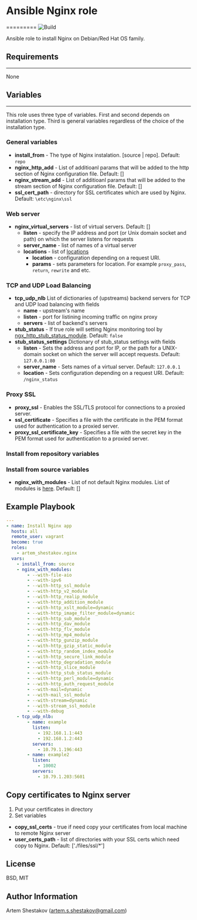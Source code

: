 # Ansible Nginx role
=========
![Build](https://github.com/artem-shestakov/ansible_nginx/actions/workflows/ci.yml/badge.svg?branch=main)

Ansible role to install Nginx on Debian/Red Hat OS family.

## Requirements
------------
None

## Variables
--------------
This role uses three type of variables. First and second depends on installation type. Third is general variables regardless of the choice of the installation type.

### General variables
* **install_from** - The type of Nginx instalation. [source | repo]. Default: `repo`
* **nginx_http_add** - List of additioanl params that will be added to the http section of Nginx configuration file. Default: []
* **nginx_stream_add** - List of additioanl params that will be added to the stream section of Nginx configuration file. Default: []
* **ssl_cert_path** - directory for SSL certificates which are used by Nginx. Default: `\etc\nginx\ssl`

### Web server
* **nginx_virtual_servers** - list of virtual servers. Default: []
  * **listen** - specify the IP address and port (or Unix domain socket and path) on which the server listens for requests
  * **server_name** - list of names of a virtual server
  * **locations** - list of [locations](https://nginx.org/en/docs/http/ngx_http_core_module.html#location)
    * **location** - configuration depending on a request URI.
    * **params** - sets parameters for location. For example `proxy_pass`, `return`, `rewrite` and etc.

### TCP and UDP Load Balancing
* **tcp_udp_nlb** List of dictionaries of (upstreams) backend servers for TCP and UDP load balancing with fields
  * **name** - upstream's name
  * **listen** - port for listining incoming traffic on nginx proxy
  * **servers** - list of backend's servers
* **stub_status** - If true role will setting Nginx monitoring tool by [ngx_http_stub_status_module](https://nginx.org/libxslt/en/docs/http/ngx_http_stub_status_module.html?_ga=2.119409609.1948393560.1630311972-884386294.1625301122). Default: `false`
* **stub_status_settings** Dictionary of stub_status settings with fields
  * **listen** - Sets the address and port for IP, or the path for a UNIX-domain socket on which the server will accept requests. Default: `127.0.0.1:80`
  * **server_name** - Sets names of a virtual server. Default: `127.0.0.1`
  * **location** - Sets configuration depending on a request URI. Default: `/nginx_status`

### Proxy SSL
* **proxy_ssl** - Enables the SSL/TLS protocol for connections to a proxied server.
* **ssl_certificate** - Specifies a file with the certificate in the PEM format used for authentication to a proxied server. 
* **proxy_ssl_certificate_key** - Specifies a file with the secret key in the PEM format used for authentication to a proxied server. 

### Install from repository variables

### Install from source variables
* **nginx_with_modules** - List of not default Nginx modules. List of modules is [here](https://docs.nginx.com/nginx/admin-guide/installing-nginx/installing-nginx-open-source/#sources). Default: []

Example Playbook
----------------
```yaml
---
- name: Install Nginx app
  hosts: all
  remote_user: vagrant
  become: true
  roles:
    - artem_shestakov.nginx
  vars:
    - install_from: source
    - nginx_with_modules:
        - --with-file-aio 
        - --with-ipv6 
        - --with-http_ssl_module
        - --with-http_v2_module 
        - --with-http_realip_module 
        - --with-http_addition_module 
        - --with-http_xslt_module=dynamic  
        - --with-http_image_filter_module=dynamic
        - --with-http_sub_module 
        - --with-http_dav_module 
        - --with-http_flv_module 
        - --with-http_mp4_module 
        - --with-http_gunzip_module 
        - --with-http_gzip_static_module 
        - --with-http_random_index_module 
        - --with-http_secure_link_module 
        - --with-http_degradation_module 
        - --with-http_slice_module 
        - --with-http_stub_status_module 
        - --with-http_perl_module=dynamic 
        - --with-http_auth_request_module 
        - --with-mail=dynamic 
        - --with-mail_ssl_module  
        - --with-stream=dynamic
        - --with-stream_ssl_module 
        - --with-debug
    - tcp_udp_nlb:
        - name: example
          listen: 
            - 192.168.1.1:443
            - 192.168.1.2:443
          servers:
            - 10.79.1.196:443
        - name: example2
          listen: 
            - 10002
          servers:
            - 10.79.1.203:5601

```

## Copy certificates to Nginx server
1. Put your certificates in directory
2. Set variables
* **copy_ssl_certs** - true if need copy your certificates from local machine to remote Nginx server
* **user_certs_path** - list of directories with your SSL certs which need copy to Nginx. Default: ['./files/ssl/*']

License
-------
BSD, MIT


Author Information
------------------
Artem Shestakov (artem.s.shestakov@gmail.com)
